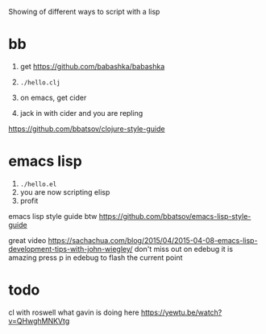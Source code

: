 Showing of different ways to script with a lisp

# bb
1) get  https://github.com/babashka/babashka
2) `./hello.clj`

3) on emacs, get cider
4) jack in with cider and you are repling

https://github.com/bbatsov/clojure-style-guide

# emacs lisp

1) `./hello.el`
2) you are now scripting elisp
3) profit

emacs lisp style guide btw
https://github.com/bbatsov/emacs-lisp-style-guide

great video
https://sachachua.com/blog/2015/04/2015-04-08-emacs-lisp-development-tips-with-john-wiegley/
don't miss out on edebug it is amazing
press p in edebug to flash the current point


# todo

cl with roswell
what gavin is doing here https://yewtu.be/watch?v=QHwghMNKVtg
